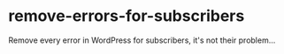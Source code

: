 # remove-errors-for-subscribers
Remove every error in WordPress for subscribers, it's not their problem...
